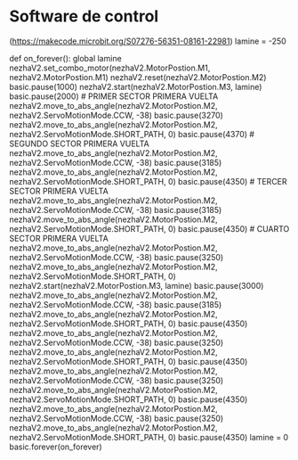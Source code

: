 Software de control
====
(https://makecode.microbit.org/S07276-56351-08161-22981)
lamine = -250

def on_forever():
    global lamine
    nezhaV2.set_combo_motor(nezhaV2.MotorPostion.M1, nezhaV2.MotorPostion.M1)
    nezhaV2.reset(nezhaV2.MotorPostion.M2)
    basic.pause(1000)
    nezhaV2.start(nezhaV2.MotorPostion.M3, lamine)
    basic.pause(2000)
    # PRIMER SECTOR PRIMERA VUELTA
    nezhaV2.move_to_abs_angle(nezhaV2.MotorPostion.M2, nezhaV2.ServoMotionMode.CCW, -38)
    basic.pause(3270)
    nezhaV2.move_to_abs_angle(nezhaV2.MotorPostion.M2,
        nezhaV2.ServoMotionMode.SHORT_PATH,
        0)
    basic.pause(4370)
    # SEGUNDO SECTOR PRIMERA VUELTA
    nezhaV2.move_to_abs_angle(nezhaV2.MotorPostion.M2, nezhaV2.ServoMotionMode.CCW, -38)
    basic.pause(3185)
    nezhaV2.move_to_abs_angle(nezhaV2.MotorPostion.M2,
        nezhaV2.ServoMotionMode.SHORT_PATH,
        0)
    basic.pause(4350)
    # TERCER SECTOR PRIMERA VUELTA
    nezhaV2.move_to_abs_angle(nezhaV2.MotorPostion.M2, nezhaV2.ServoMotionMode.CCW, -38)
    basic.pause(3185)
    nezhaV2.move_to_abs_angle(nezhaV2.MotorPostion.M2,
        nezhaV2.ServoMotionMode.SHORT_PATH,
        0)
    basic.pause(4350)
    # CUARTO SECTOR PRIMERA VUELTA
    nezhaV2.move_to_abs_angle(nezhaV2.MotorPostion.M2, nezhaV2.ServoMotionMode.CCW, -38)
    basic.pause(3250)
    nezhaV2.move_to_abs_angle(nezhaV2.MotorPostion.M2,
        nezhaV2.ServoMotionMode.SHORT_PATH,
        0)
    nezhaV2.start(nezhaV2.MotorPostion.M3, lamine)
    basic.pause(3000)
    nezhaV2.move_to_abs_angle(nezhaV2.MotorPostion.M2, nezhaV2.ServoMotionMode.CCW, -38)
    basic.pause(3185)
    nezhaV2.move_to_abs_angle(nezhaV2.MotorPostion.M2,
        nezhaV2.ServoMotionMode.SHORT_PATH,
        0)
    basic.pause(4350)
    nezhaV2.move_to_abs_angle(nezhaV2.MotorPostion.M2, nezhaV2.ServoMotionMode.CCW, -38)
    basic.pause(3250)
    nezhaV2.move_to_abs_angle(nezhaV2.MotorPostion.M2,
        nezhaV2.ServoMotionMode.SHORT_PATH,
        0)
    basic.pause(4350)
    nezhaV2.move_to_abs_angle(nezhaV2.MotorPostion.M2, nezhaV2.ServoMotionMode.CCW, -38)
    basic.pause(3250)
    nezhaV2.move_to_abs_angle(nezhaV2.MotorPostion.M2,
        nezhaV2.ServoMotionMode.SHORT_PATH,
        0)
    basic.pause(4350)
    nezhaV2.move_to_abs_angle(nezhaV2.MotorPostion.M2, nezhaV2.ServoMotionMode.CCW, -38)
    basic.pause(3250)
    nezhaV2.move_to_abs_angle(nezhaV2.MotorPostion.M2,
        nezhaV2.ServoMotionMode.SHORT_PATH,
        0)
    basic.pause(4350)
    lamine = 0
basic.forever(on_forever)
